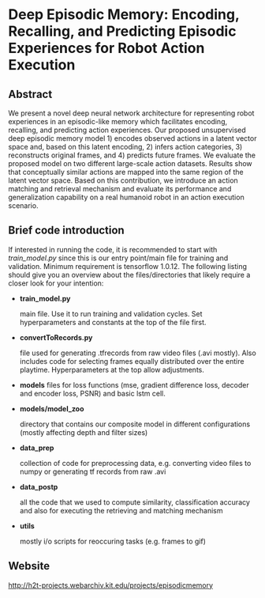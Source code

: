 #  Deep Episodic Memory: Encoding, Recalling, and Predicting Episodic Experiences for Robot Action Execution
## Abstract
We present a novel deep neural network architecture for representing robot experiences in an episodic-like memory which facilitates encoding, recalling, and predicting action experiences. Our proposed unsupervised deep episodic memory model 1) encodes observed actions in a latent vector space and, based on this latent encoding, 2) infers action categories, 3) reconstructs original frames, and 4) predicts future frames. We evaluate the proposed model on two different large-scale action datasets. Results show that conceptually similar actions are mapped into the same region of the latent vector space. Based on this contribution, we introduce an action matching and retrieval mechanism and evaluate its performance and generalization capability on a real humanoid robot in an action execution scenario.

## Brief code introduction
If interested in running the code, it is recommended to start with _train_model.py_ since this is our entry point/main file for training and validation. Minimum requirement is tensorflow 1.0.12. The following listing should give you an overview about the files/directories that likely require a closer look for your intention:
+ **train_model.py**

  main file. Use it to run training and validation cycles. Set hyperparameters and constants at the top of the file first.
+ **convertToRecords.py**
 
  file used for generating .tfrecords from raw video files (.avi mostly). Also includes code for selecting frames equally distributed over the entire playtime. Hyperparameters at the top allow adjustments.
+ **models**
  files for loss functions (mse, gradient difference loss, decoder and encoder loss, PSNR) and basic lstm cell.
+ **models/model_zoo**
 
  directory that contains our composite model in different configurations (mostly affecting depth and filter sizes)
+ **data_prep**
  
  collection of code for preprocessing data, e.g. converting video files to numpy or generating tf records from raw .avi
+ **data_postp**
  
  all the code that we used to compute similarity, classification accuracy and also for executing the retrieving and matching mechanism
+ **utils**
  
  mostly i/o scripts for reoccuring tasks (e.g. frames to gif)


## Website
http://h2t-projects.webarchiv.kit.edu/projects/episodicmemory
